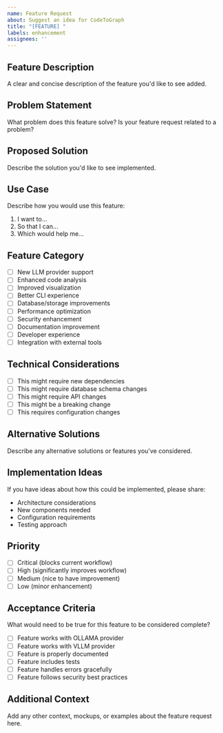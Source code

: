 ```yaml
---
name: Feature Request
about: Suggest an idea for CodeToGraph
title: "[FEATURE] "
labels: enhancement
assignees: ''
---
```


## Feature Description

A clear and concise description of the feature you'd like to see added.

## Problem Statement

What problem does this feature solve? Is your feature request related to a problem?

## Proposed Solution

Describe the solution you'd like to see implemented.

## Use Case

Describe how you would use this feature:

1. I want to...
2. So that I can...
3. Which would help me...

## Feature Category

- [ ] New LLM provider support
- [ ] Enhanced code analysis
- [ ] Improved visualization
- [ ] Better CLI experience
- [ ] Database/storage improvements
- [ ] Performance optimization
- [ ] Security enhancement
- [ ] Documentation improvement
- [ ] Developer experience
- [ ] Integration with external tools

## Technical Considerations

- [ ] This might require new dependencies
- [ ] This might require database schema changes
- [ ] This might require API changes
- [ ] This might be a breaking change
- [ ] This requires configuration changes

## Alternative Solutions

Describe any alternative solutions or features you've considered.

## Implementation Ideas

If you have ideas about how this could be implemented, please share:

- Architecture considerations
- New components needed
- Configuration requirements
- Testing approach

## Priority

- [ ] Critical (blocks current workflow)
- [ ] High (significantly improves workflow)
- [ ] Medium (nice to have improvement)
- [ ] Low (minor enhancement)

## Acceptance Criteria

What would need to be true for this feature to be considered complete?

- [ ] Feature works with OLLAMA provider
- [ ] Feature works with VLLM provider
- [ ] Feature is properly documented
- [ ] Feature includes tests
- [ ] Feature handles errors gracefully
- [ ] Feature follows security best practices

## Additional Context

Add any other context, mockups, or examples about the feature request here.